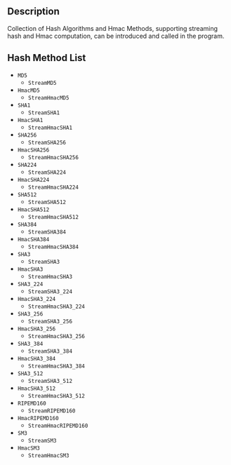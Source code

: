 ## Description

Collection of Hash Algorithms and Hmac Methods, supporting streaming hash and Hmac computation, can be introduced and
called in the program.

## Hash Method List

- `MD5` 
  - `StreamMD5`
- `HmacMD5`
  - `StreamHmacMD5` 
- `SHA1` 
  - `StreamSHA1`
- `HmacSHA1`
  - `StreamHmacSHA1` 
- `SHA256` 
  - `StreamSHA256`
- `HmacSHA256`
    - `StreamHmacSHA256` 
- `SHA224`
  - `StreamSHA224`
- `HmacSHA224`
    - `StreamHmacSHA224` 
- `SHA512` 
  - `StreamSHA512`
- `HmacSHA512`
    - `StreamHmacSHA512` 
- `SHA384` 
  - `StreamSHA384`
- `HmacSHA384`
    - `StreamHmacSHA384` 
- `SHA3` 
  - `StreamSHA3`
- `HmacSHA3`
    - `StreamHmacSHA3` 
- `SHA3_224` 
  - `StreamSHA3_224`
- `HmacSHA3_224`
    - `StreamHmacSHA3_224` 
- `SHA3_256` 
  - `StreamSHA3_256`
- `HmacSHA3_256`
    - `StreamHmacSHA3_256` 
- `SHA3_384` 
  - `StreamSHA3_384`
- `HmacSHA3_384`
    - `StreamHmacSHA3_384` 
- `SHA3_512` 
  - `StreamSHA3_512`
- `HmacSHA3_512`
    - `StreamHmacSHA3_512` 
- `RIPEMD160` 
  - `StreamRIPEMD160`
- `HmacRIPEMD160`
    - `StreamHmacRIPEMD160` 
- `SM3` 
  - `StreamSM3`
- `HmacSM3`
    - `StreamHmacSM3`
